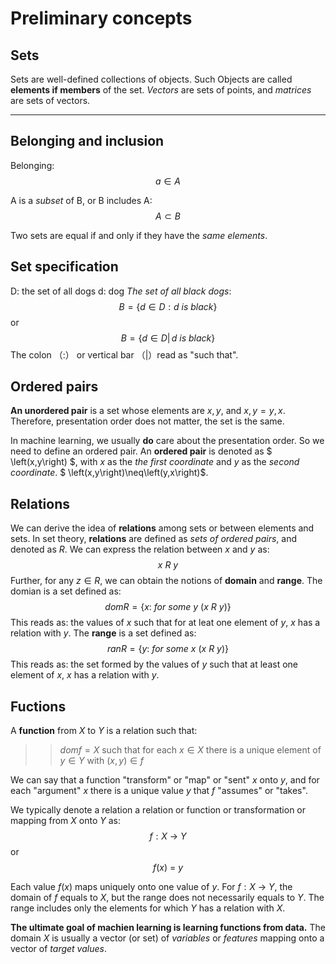 # Preliminary concepts
## Sets
Sets are well-defined collections of objects. Such Objects are called **elements if members** of the set. *Vectors* are sets of points, and *matrices* are sets of vectors.

---

## Belonging and inclusion
Βelonging:  $$
a\in A
$$

A is a *subset* of B, or B includes A:$$ 
A \subset B
$$

Two sets are equal if and only if they have the *same elements*.

## Set specification
D: the set of all dogs
d: dog
*The set of all black dogs*: 
$$
B= \left\{d\in D: d\ is\  black\right\}
$$
οr
$$
B= \left\{d\in D|\, d\ is\ black \right\}
$$
Τhe colon （:） or vertical bar （|）read as "such that".

## Ordered pairs
**An unordered pair** is a set whose elements are $x,y$, and $x,y=y,x$. Therefore, presentation order does not matter, the set is the same.

In machine learning, we usually **do** care about the presentation order. So we need to define an ordered pair.
An **ordered pair** is denoted as $ \left(x,y\right) $, with $x$ as the *the first coordinate* and $y$ as the *second coordinate*. $ \left(x,y\right)\neq\left(y,x\right)$.

## Relations
We can derive the idea of **relations** among sets or between elements and sets. In set theory, **relations** are defined as *sets of ordered pairs*, and denoted as $R$. We can express the relation between $x$ and $y$ as:
$$
x\ R\ y
$$
Further, for any $z \in R$, we can obtain the notions of **domain** and **range**. The domian is a set defined as:
$$
dom R = \left\{x:\ for\ some\ y\ \left(x\ R\ y\right)\right\}
$$
This reads as: the values of $x$ such that for at leat one element of $y$, $x$ has a relation with $y$. The **range** is a set defined as:
$$
ran R = \left\{y:\ for\ some\ x\ \left(x\ R\ y\right)\right\}
$$
This reads as: the set formed by the values of $y$ such that at least one element of $x$, $x$ has a relation with $y$.

## Fuctions
A **function** from $X$ to $Y$ is a relation such that:
>>$dom f = X$
>>such that for each $x \in X$ there is a unique element of $y \in Y$ with $\left(x,y\right) \in f$

We can say that a function "transform" or "map" or "sent" $x$ onto $y$, and for each "argument" $x$ there is a unique value $y$ that $f$ "assumes" or "takes".

We typically denote a relation a relation or function or transformation or mapping from $X$ onto $Y$ as:
$$
f: X\ \rightarrow\  Y
$$
or
$$
f(x)\ =\ y
$$

Each value $f\left(x\right)$ maps uniquely onto one value of $y$.
For $f: X\ \rightarrow\  Y$, the domain of $f$ equals to $X$, but the range does not necessarily equals to $Y$. The range includes only the elements for which $Y$ has a relation with $X$.

**The ultimate goal of machien learning is learning functions from data.**
The domain $X$ is usually a vector (or set) of *variables* or *features* mapping onto a vector of *target values*. 